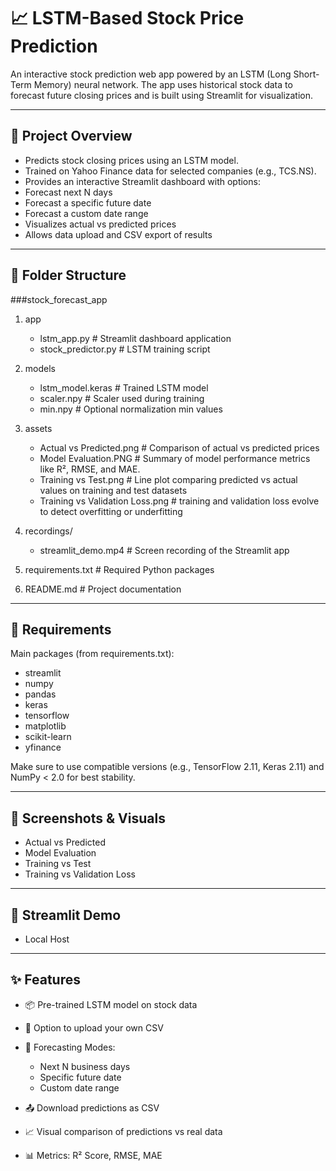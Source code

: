 # 📈 LSTM-Based Stock Price Prediction

An interactive stock prediction web app powered by an LSTM (Long Short-Term Memory) neural network. The app uses historical stock data to forecast future closing prices and is built using Streamlit for visualization.

---

## 🧠 Project Overview

-  Predicts stock closing prices using an LSTM model.
-  Trained on Yahoo Finance data for selected companies (e.g., TCS.NS).
-  Provides an interactive Streamlit dashboard with options:
  - Forecast next N days
  - Forecast a specific future date
  - Forecast a custom date range
-  Visualizes actual vs predicted prices
-  Allows data upload and CSV export of results

---

## 📁 Folder Structure

###stock_forecast_app
1. app
   - lstm_app.py # Streamlit dashboard application
   - stock_predictor.py # LSTM training script

2. models
   - lstm_model.keras # Trained LSTM model
   - scaler.npy # Scaler used during training
   - min.npy # Optional normalization min values

3. assets
   - Actual vs Predicted.png # Comparison of actual vs predicted prices
   - Model Evaluation.PNG # Summary of model performance metrics like R², RMSE, and MAE.
   - Training vs Test.png # Line plot comparing predicted vs actual values on training and test datasets
   - Training vs Validation Loss.png # training and validation loss evolve to detect overfitting or underfitting
     
4. recordings/
   -  streamlit_demo.mp4 # Screen recording of the Streamlit app

5. requirements.txt # Required Python packages

6.  README.md # Project documentation
---
## 🧾 Requirements

Main packages (from requirements.txt):

- streamlit
- numpy
- pandas
- keras
- tensorflow
- matplotlib
- scikit-learn
- yfinance

Make sure to use compatible versions (e.g., TensorFlow 2.11, Keras 2.11) and NumPy < 2.0 for best stability.

---

## 📸 Screenshots & Visuals
- Actual vs Predicted
- Model Evaluation
- Training vs Test
- Training vs Validation Loss

---
## 🎥 Streamlit Demo
- Local Host
---
## ✨ Features

- 📦 Pre-trained LSTM model on stock data

- 📂 Option to upload your own CSV

- 🔁 Forecasting Modes:
  - Next N business days
  - Specific future date
  - Custom date range

- 📤 Download predictions as CSV

- 📈 Visual comparison of predictions vs real data

- 📊 Metrics: R² Score, RMSE, MAE

